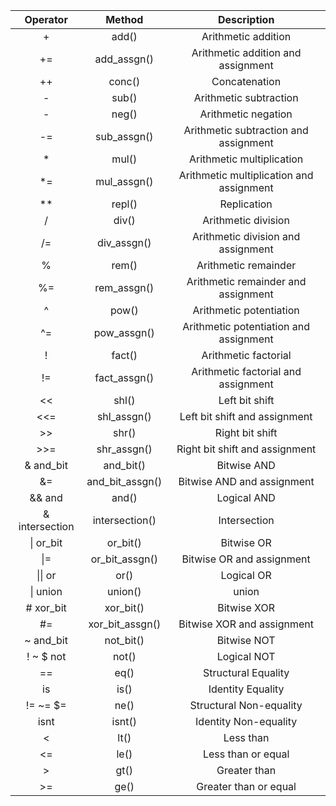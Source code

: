 Operator | Method | Description
:------: | :----: | :---------:
\+ | add() | Arithmetic addition
\+= | add_assgn() | Arithmetic addition and assignment
\++ | conc() | Concatenation
\- | sub() | Arithmetic subtraction
\- | neg() | Arithmetic negation
\-= | sub_assgn() | Arithmetic subtraction and assignment
\* | mul() | Arithmetic multiplication
\*= | mul_assgn() | Arithmetic multiplication and assignment
\** | repl() | Replication
\/ | div() | Arithmetic division
\/= | div_assgn() | Arithmetic division and assignment
\% | rem() | Arithmetic remainder
\%= | rem_assgn() | Arithmetic remainder and assignment
\^ | pow() | Arithmetic potentiation
\^= | pow_assgn() | Arithmetic potentiation and assignment
\! | fact() | Arithmetic factorial
\!= | fact_assgn() | Arithmetic factorial and assignment
\<< | shl() | Left bit shift
\<<= | shl_assgn() | Left bit shift and assignment
\>> | shr() | Right bit shift
\>>= | shr_assgn() | Right bit shift and assignment
\& and_bit | and_bit() | Bitwise AND
\&= | and_bit_assgn() |  Bitwise AND and assignment
\&& and | and() | Logical AND
\& intersection | intersection() | Intersection
\| or_bit | or_bit() | Bitwise OR
\|= | or_bit_assgn() |  Bitwise OR and assignment
\|\| or | or() | Logical OR
\| union | union() | union
\# xor_bit | xor_bit() | Bitwise XOR
\#= | xor_bit_assgn() |  Bitwise XOR and assignment
\~ and_bit | not_bit() | Bitwise NOT
\! ~ $ not | not() | Logical NOT
\== | eq() | Structural Equality
is | is() | Identity Equality
\!= ~= $= | ne() | Structural Non-equality
isnt | isnt() | Identity Non-equality
\< | lt() | Less than
\<= | le() | Less than or equal
\> | gt() | Greater than
\>= | ge() | Greater than or equal

